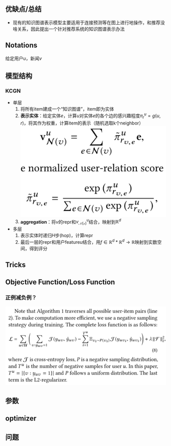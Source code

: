 ## 优缺点/总结
- 现有的知识图谱表示模型主要适用于连接预测等在图上进行地操作，和推荐没啥关系，因此提出一个针对推荐系统的知识图谱表示办法
## Notations
给定用户$u$，新闻$v$
## 模型结构
### KCGN
- 单层
  1. 将所有item建成一个“知识图谱”，item即为实体
  2. **表示实体**：给定实体$e$，计算$u$对实体$e$的各个边的感兴趣程度$\pi_r^u = g(u,r)$，将其作为权重，计算item的表示（随机选取k个neighbor）![](../Resources/32_1.png)
  3. **aggregation**：将$v$的repr和$v_{\mathcal{N(v)}}^u$结合，映射到$\mathbb{R}^d$
- 多层
  1. 表示实体时递归$H$步(hop)，计算repr
  2. 最后一层的repr和用户feature$u$结合，用$f\in\mathbb{R}^d * \mathbb{R}^d \rightarrow \mathbb{R}$映射到实数空间，得到评分

## Tricks
## Objective Function/Loss Function
### 正例减负例？
![](../Resources/32_2.png)
## 参数
## optimizer
## 问题